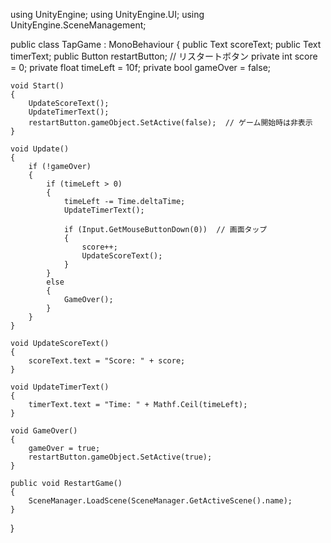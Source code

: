 using UnityEngine;
using UnityEngine.UI;
using UnityEngine.SceneManagement;

public class TapGame : MonoBehaviour
{
    public Text scoreText;
    public Text timerText;
    public Button restartButton;  // リスタートボタン
    private int score = 0;
    private float timeLeft = 10f;
    private bool gameOver = false;

    void Start()
    {
        UpdateScoreText();
        UpdateTimerText();
        restartButton.gameObject.SetActive(false);  // ゲーム開始時は非表示
    }

    void Update()
    {
        if (!gameOver)
        {
            if (timeLeft > 0)
            {
                timeLeft -= Time.deltaTime;
                UpdateTimerText();

                if (Input.GetMouseButtonDown(0))  // 画面タップ
                {
                    score++;
                    UpdateScoreText();
                }
            }
            else
            {
                GameOver();
            }
        }
    }

    void UpdateScoreText()
    {
        scoreText.text = "Score: " + score;
    }

    void UpdateTimerText()
    {
        timerText.text = "Time: " + Mathf.Ceil(timeLeft);
    }

    void GameOver()
    {
        gameOver = true;
        restartButton.gameObject.SetActive(true);
    }

    public void RestartGame()
    {
        SceneManager.LoadScene(SceneManager.GetActiveScene().name);
    }
}
